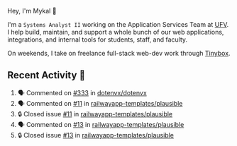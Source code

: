 Hey, I'm Mykal 👋

I'm a `Systems Analyst II` working on the Application Services Team at [UFV](https://ufv.ca). 
I help build, maintain, and support a whole bunch of our web applications, integrations, and internal tools for students, staff, and faculty.

On weekends, I take on freelance full-stack web-dev work through [Tinybox](https://tinybox.dev).

## Recent Activity 🚀

<!--START_SECTION:activity-->
1. 🗣 Commented on [#333](https://github.com/dotenvx/dotenvx/issues/333#issuecomment-2302640726) in [dotenvx/dotenvx](https://github.com/dotenvx/dotenvx)
2. 🗣 Commented on [#11](https://github.com/railwayapp-templates/plausible/issues/11#issuecomment-2297753250) in [railwayapp-templates/plausible](https://github.com/railwayapp-templates/plausible)
3. 🔒 Closed issue [#11](https://github.com/railwayapp-templates/plausible/issues/11) in [railwayapp-templates/plausible](https://github.com/railwayapp-templates/plausible)
4. 🗣 Commented on [#13](https://github.com/railwayapp-templates/plausible/issues/13#issuecomment-2297752988) in [railwayapp-templates/plausible](https://github.com/railwayapp-templates/plausible)
5. 🔒 Closed issue [#13](https://github.com/railwayapp-templates/plausible/issues/13) in [railwayapp-templates/plausible](https://github.com/railwayapp-templates/plausible)
<!--END_SECTION:activity-->
